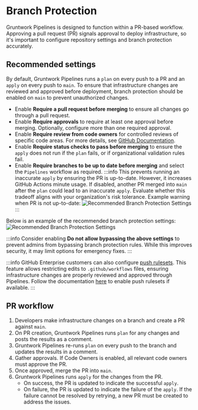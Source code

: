 # Branch Protection

Gruntwork Pipelines is designed to function within a PR-based workflow. Approving a pull request (PR) signals approval to deploy infrastructure, so it's important to configure repository settings and branch protection accurately.

## Recommended settings

By default, Gruntwork Pipelines runs a `plan` on every push to a PR and an `apply` on every push to `main`. To ensure that infrastructure changes are reviewed and approved before deployment, branch protection should be enabled on `main` to prevent unauthorized changes.

- Enable **Require a pull request before merging** to ensure all changes go through a pull request.
- Enable **Require approvals** to require at least one approval before merging. Optionally, configure more than one required approval.
- Enable **Require review from code owners** for controlled reviews of specific code areas. For more details, see [GitHub Documentation](https://docs.github.com/en/repositories/managing-your-repositorys-settings-and-features/customizing-your-repository/about-code-owners).
- Enable **Require status checks to pass before merging** to ensure the `apply` does not run if the `plan` fails, or if organizational validation rules fail.
- Enable **Require branches to be up to date before merging** and select the `Pipelines` workflow as required.
  :::info
    This prevents running an inaccurate `apply` by ensuring the PR is up-to-date. However, it increases GitHub Actions minute usage. If disabled, another PR merged into `main` after the `plan` could lead to an inaccurate `apply`. Evaluate whether this tradeoff aligns with your organization's risk tolerance.
    Example warning when PR is not up-to-date:
    ![Recommended Branch Protection Settings](/img/pipelines/pr-sync.png)
  :::

Below is an example of the recommended branch protection settings:
![Recommended Branch Protection Settings](/img/pipelines/repo-settings.png)

:::info
  Consider enabling **Do not allow bypassing the above settings** to prevent admins from bypassing branch protection rules. While this improves security, it may limit options for emergency fixes.
:::

:::info
  GitHub Enterprise customers can also configure [push rulesets](https://docs.github.com/en/enterprise-cloud@latest/repositories/configuring-branches-and-merges-in-your-repository/managing-rulesets/about-rulesets#push-rulesets). This feature allows restricting edits to `.github/workflows` files, ensuring infrastructure changes are properly reviewed and approved through Pipelines. Follow the documentation [here](https://docs.github.com/en/enterprise-cloud@latest/repositories/configuring-branches-and-merges-in-your-repository/managing-rulesets/creating-rulesets-for-a-repository#creating-a-push-ruleset) to enable push rulesets if available.
:::


## PR workflow

1. Developers make infrastructure changes on a branch and create a PR against `main`.
2. On PR creation, Gruntwork Pipelines runs `plan` for any changes and posts the results as a comment.
3. Gruntwork Pipelines re-runs `plan` on every push to the branch and updates the results in a comment.
4. Gather approvals. If Code Owners is enabled, all relevant code owners must approve the PR.
5. Once approved, merge the PR into `main`.
6. Gruntwork Pipelines runs `apply` for the changes from the PR.
   - On success, the PR is updated to indicate the successful `apply`.
   - On failure, the PR is updated to indicate the failure of the `apply`. If the failure cannot be resolved by retrying, a new PR must be created to address the issues.
